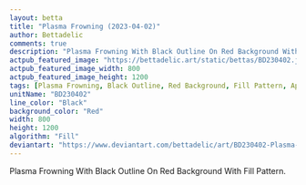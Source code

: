 ```yaml
---
layout: betta
title: "Plasma Frowning (2023-04-02)"
author: Bettadelic
comments: true
description: "Plasma Frowning With Black Outline On Red Background With Fill Pattern."
actpub_featured_image: "https://bettadelic.art/static/bettas/BD230402.jpg"
actpub_featured_image_width: 800
actpub_featured_image_height: 1200
tags: [Plasma Frowning, Black Outline, Red Background, Fill Pattern, April 2023]
unitName: "BD230402"
line_color: "Black"
background_color: "Red"
width: 800
height: 1200
algorithm: "Fill"
deviantart: "https://www.deviantart.com/bettadelic/art/BD230402-Plasma-Frowning-2023-04-02-956346954"
---
```


Plasma Frowning With Black Outline On Red Background With Fill Pattern.
